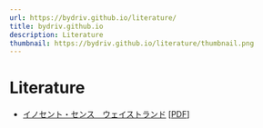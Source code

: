 ```yaml
---
url: https://bydriv.github.io/literature/
title: bydriv.github.io
description: Literature
thumbnail: https://bydriv.github.io/literature/thumbnail.png
---
```


# Literature

- [イノセント・センス　ウェイストランド](innocent-sense/wasteland) [[PDF](innocent-sense/wasteland.pdf)]

